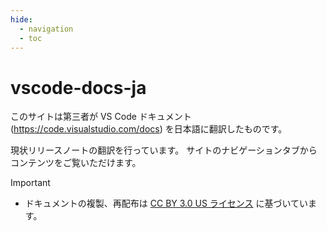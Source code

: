 ```yaml
---
hide:
  - navigation
  - toc
---
```


# vscode-docs-ja

このサイトは第三者が VS Code ドキュメント (https://code.visualstudio.com/docs) を日本語に翻訳したものです。

現状リリースノートの翻訳を行っています。 サイトのナビゲーションタブからコンテンツをご覧いただけます。

> [!IMPORTANT]
> - ドキュメントの複製、再配布は [CC BY 3.0 US ライセンス](https://github.com/microsoft/vscode-docs/blob/5cb23b34e157df9a24d85637a4a4efbe85024237/LICENSE.md) に基づいています。
